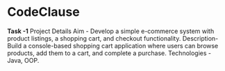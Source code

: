 # CodeClause

**Task -1**
Project Details
Aim - 
Develop a simple e-commerce system with product listings, a shopping cart, and checkout functionality.
Description-
Build a console-based shopping cart application where users can browse products,
add them to a cart, and complete a purchase.
Technologies - 
Java, OOP.

